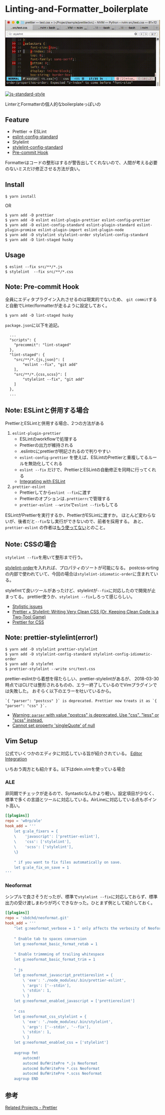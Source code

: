 # Linting-and-Formatter_boilerplate
![demo](./ALE_stylelint-fix.gif)

[![js-standard-style](https://img.shields.io/badge/code%20style-standard-brightgreen.svg)](http://standardjs.com)

LinterとFormatterの個人的なboilerplateっぽいの

## Feature

- Prettier -> ESLint
- [eslint-config-standard](https://github.com/standard/eslint-config-standard)
- Stylelint
- [stylelint-config-standard](https://github.com/stylelint/stylelint-config-standard)
- [Pre-commit Hook](https://prettier.io/docs/en/precommit.html)

Formatterはコードの整形はするが警告出してくれないので、人間が考える必要のないミスだけ修正させる方法が良い。


## Install

```
$ yarn install
```

OR

```
$ yarn add -D prettier
$ yarn add -D eslint eslint-plugin-prettier eslint-config-prettier
$ yarn add -D eslint-config-standard eslint-plugin-standard eslint-plugin-promise eslint-plugin-import eslint-plugin-node
$ yarn add -D stylelint stylelint-order stylelint-config-standard
$ yarn add -D lint-staged husky
```

## Usage

```
$ eslint --fix src/**/*.js
$ stylelint  --fix src/**/*.css
```

## Note: Pre-commit Hook

全員にエディタプラグイン入れさせるのは現実的でないため、
`git commit`すると自動でLinter/formatterが走るように設定しておく。

```
$ yarn add -D lint-staged husky
```

`package.json`に以下を追記。

```
  ...
  "scripts": {
    "precommit": "lint-staged"
  },
  "lint-staged": {
    "src/**/*.{js,json}": [
        "eslint --fix", "git add"
    ],
    "src/**/*.{css,scss}": [
        "stylelint --fix", "git add"
    ]
  },
  ...
```


## Note: ESLintと併用する場合

PrettierとESLintと併用する場合、2つの方法がある

1. `eslint-plugin-prettier` 
    - ESLintのworkflowで処理する
    - Prettierの出力が維持される
    - .eslintrcにprettierが明記されるので判りやすい
    - `eslint-config-prettier` を使えば、ESLintのPrettierと重複してるルールを無効化してくれる
    - `eslint --fix` だけで、PrettierとESLintの自動修正を同時に行ってくれる
    - [Integrating with ESLint](https://prettier.io/docs/en/eslint.html)
2. `prettier-eslint`
    - Prettierしてから`eslint --fix`に渡す
    - Prettierのオプションは`.prettierrc`で管理する
    - `prettier-eslint --write`で`eslint --fix`もしてる

ESLintがPrettierを実行するか、PrettierがESLintに渡すか。
ほとんど変わらないが、後者だと`--fix`なし実行ができないので、前者を採用する。
あと、`prettier-eslint` の作者は[もう使ってない](https://twitter.com/kentcdodds/status/913760103118991361)とのこと。

## Note: CSSの場合

`stylelint --fix`を用いて整形まで行う。

[stylelint-order](https://github.com/hudochenkov/stylelint-order)を入れれば、プロパティのソートが可能になる。
postcss-srtingの内部で使われていて、今回の場合は`stylelint-idiomatic-order`に含まれている。

stylefmtて良いツールがあったけど、stylelintが`--fix`に対応したので開発が止まってる。
prettier使うか、`stylelint --fix`しろって感じらしい。

- [Stylistic issues](https://stylelint.io/VISION/#stylistic-issues)
- [Prettier + Stylelint: Writing Very Clean CSS (Or, Keeping Clean Code is a Two-Tool Game)](https://css-tricks.com/prettier-stylelint-writing-clean-css-keeping-clean-code-two-tool-game/)
- [Prettier for CSS](https://github.com/stylelint/stylelint/issues/2532)

## Note: prettier-stylelint(error!)

```
$ yarn add -D stylelint prettier-stylelint
$ yarn add -D stylelint-config-standard stylelint-config-idiomatic-order
$ yarn add -D stylefmt
$ prettier-stylelint --write src/test.css
```

prettier-eslintから着想を得たらしい、prettier-stylelintがあるが、
2018-03-30時点ではCLIでは整形されるものの、エラー終了しているのでVimプラグインでは失敗した。
おそらく以下のエラーを吐いているから。

```
`{ "parser": "postcss" }` is deprecated. Prettier now treats it as `{ "parser": "css" }`.
```

- [Warning: `parser` with value "postcss" is deprecated. Use "css", "less" or "scss" instead.](https://github.com/hugomrdias/prettier-stylelint/issues/3)
- [Cannot set property 'singleQuote' of null](https://github.com/hugomrdias/prettier-stylelint/issues/9)


## Vim Setup

公式でいくつかのエディタに対応している旨が紹介されている。
[Editor Integration](https://prettier.io/docs/en/editors.html)


いちおう両方とも紹介する。以下はdein.vimを使っている場合

### ALE

非同期でチェックが走るので、Syntasticなんかより軽い。設定項目が少なく、標準で多くの言語とツールに対応している。AirLineに対応している点もポイント高い。

```dein.toml
[[plugins]]
repo = 'w0rp/ale'
hook_add = '''
    let g:ale_fixers = {
    \    'javascript': ['prettier-eslint'],
    \    'css': ['stylelint'],
    \    'scss': ['stylelint'],
    \}

    " if you want to fix files automatically on save.
    let g:ale_fix_on_save = 1
'''
```

### Neoformat

シンプルで良さそうだったが、標準で`stylelint --fix`に対応しておらず、標準出力の受け渡しまわりが巧くできなかった。ひとまず例として紹介しておく。

```dein.toml
[[plugins]]
repo = 'sbdchd/neoformat.git'
hook_add = '''
    "let g:neoformat_verbose = 1 " only affects the verbosity of Neoformat

    " Enable tab to spaces conversion
    let g:neoformat_basic_format_retab = 1

    " Enable trimmming of trailing whitespace
    let g:neoformat_basic_format_trim = 1

    " js
    let g:neoformat_javascript_prettiereslint = {
        \ 'exe': './node_modules/.bin/prettier-eslint',
        \ 'args': ['--stdin'],
        \ 'stdin': 1,
        \ }
    let g:neoformat_enabled_javascript = ['prettiereslint']

    " css
    let g:neoformat_css_stylelint = {
        \ 'exe': './node_modules/.bin/stylelint',
        \ 'args': ['--stdin', '--fix'],
        \ 'stdin': 1,
        \ }
    let g:neoformat_enabled_css = ['stylelint']

    augroup fmt
        autocmd!
        autocmd BufWritePre *.js Neoformat
        autocmd BufWritePre *.css Neoformat
        autocmd BufWritePre *.scss Neoformat
    augroup END
```

## 参考

[Related Projects - Prettier](https://prettier.io/docs/en/related-projects.html#eslint-integrations)
